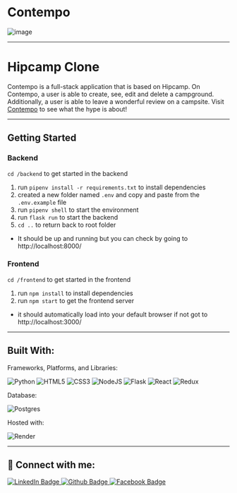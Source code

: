 # Contempo
![image](https://i.imgur.com/YqX8A5A.png)

***
# Hipcamp Clone

Contempo is a full-stack application that is based on Hipcamp. On Contempo, a user is able to create, see, edit and delete a campground. Additionally, a user is able to leave a wonderful review on a campsite. Visit [Contempo](https://contempo.onrender.com/) to see what the hype is about!

***

## Getting Started

### Backend
`cd /backend` to get started in the backend
  1. run `pipenv install -r requirements.txt` to install dependencies
  2. created a new folder named `.env` and copy and paste from the `.env.example` file
  3. run `pipenv shell` to start the environment
  4. run `flask run` to start the backend
  5. `cd ..` to return back to root folder
  * It should be up and running but you can check by going to http://localhost:8000/

### Frontend
`cd /frontend` to get started in the frontend
  1. run `npm install` to install dependencies
  2. run `npm start` to get the frontend server
  * it should automatically load into your default browser if not got to http://localhost:3000/

***
## Built With:
Frameworks, Platforms, and Libraries: 

![Python](https://img.shields.io/badge/python-3670A0?style=for-the-badge&logo=python&logoColor=ffdd54)
![HTML5](https://img.shields.io/badge/html5-%23E34F26.svg?style=for-the-badge&logo=html5&logoColor=white)
![CSS3](https://img.shields.io/badge/css3-%231572B6.svg?style=for-the-badge&logo=css3&logoColor=white)
![NodeJS](https://img.shields.io/badge/node.js-6DA55F?style=for-the-badge&logo=node.js&logoColor=white)
![Flask](https://img.shields.io/badge/flask-%23000.svg?style=for-the-badge&logo=flask&logoColor=white)
![React](https://img.shields.io/badge/react-%2320232a.svg?style=for-the-badge&logo=react&logoColor=%2361DAFB)
![Redux](https://img.shields.io/badge/redux-%23593d88.svg?style=for-the-badge&logo=redux&logoColor=white)

Database:

![Postgres](https://img.shields.io/badge/postgres-%23316192.svg?style=for-the-badge&logo=postgresql&logoColor=white)

Hosted with:

![Render](https://img.shields.io/badge/Render-%46E3B7.svg?style=for-the-badge&logo=render&logoColor=white)

***
## 🤝 Connect with me:
<div id="badges">
  <a href="https://www.linkedin.com/in/sebastian-antonucci-014101109/">
    <img src="https://img.shields.io/badge/LinkedIn-blue?style=for-the-badge&logo=linkedin&logoColor=white" alt="LinkedIn Badge"/>
  </a>
  <a href="https://github.com/Reptar007">
    <img src="https://img.shields.io/badge/github-%23121011.svg?style=for-the-badge&logo=github&logoColor=white" alt="Github Badge"/>
  </a>
  <a href="https://www.facebook.com/Sebas4106">
    <img src="https://img.shields.io/badge/Facebook-%231877F2.svg?style=for-the-badge&logo=Facebook&logoColor=white" alt="Facebook Badge"/>
  </a>
</div>
